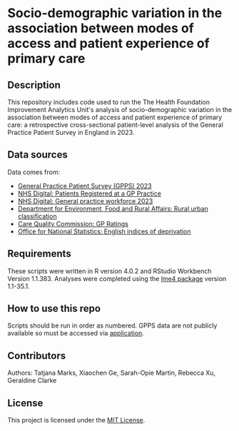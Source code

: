 # Socio-demographic variation in the association between modes of access and patient experience of primary care

## Description
This repository includes code used to run the The Health Foundation Improvement Analytics Unit's analysis of socio-demographic variation in the association between modes of access and patient experience of primary care: a retrospective cross-sectional patient-level analysis of the General Practice Patient Survey in England in 2023.

## Data sources

Data comes from:
- [General Practice Patient Survey (GPPS) 2023](https://www.england.nhs.uk/statistics/2023/07/13/gp-patient-survey-2023/)
- [NHS Digital: Patients Registered at a GP Practice](https://digital.nhs.uk/data-and-information/publications/statistical/patients-registered-at-a-gp-practice)
- [NHS Digital: General practice workforce 2023](https://digital.nhs.uk/data-and-information/publications/statistical/general-and-personal-medical-services) 
- [Department for Environment, Food and Rural Affairs: Rural urban classification](https://www.gov.uk/government/collections/rural-urban-classification)
- [Care Quality Commission: GP Ratings](https://www.cqc.org.uk/guidance-providers/gps/levels-ratings-gp-practices)
- [Office for National Statistics: English indices of deprivation](https://www.gov.uk/government/statistics/english-indices-of-deprivation-2019) 

## Requirements

These scripts were written in R version 4.0.2 and RStudio Workbench Version 1.1.383. Analyses were completed using the [lme4 package](https://cran.r-project.org/web/packages/lme4/lme4.pdf) version 1.1-35.1. 

## How to use this repo

Scripts should be run in order as numbered. GPPS data are not publicly available so must be accessed via [application](https://www.gp-patient.co.uk/contact). 

## Contributors

Authors: Tatjana Marks, Xiaochen Ge, Sarah-Opie Martin, Rebecca Xu, Geraldine Clarke

## License

This project is licensed under the [MIT License](https://opensource.org/license/mit/).
